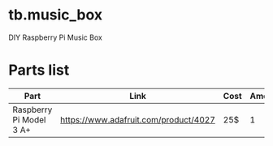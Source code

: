 # tb.music_box
DIY Raspberry Pi Music Box

# Parts list

|Part|Link|Cost|Amount|
|---|---|---|---|
|Raspberry Pi Model 3 A+|https://www.adafruit.com/product/4027|25$|1|